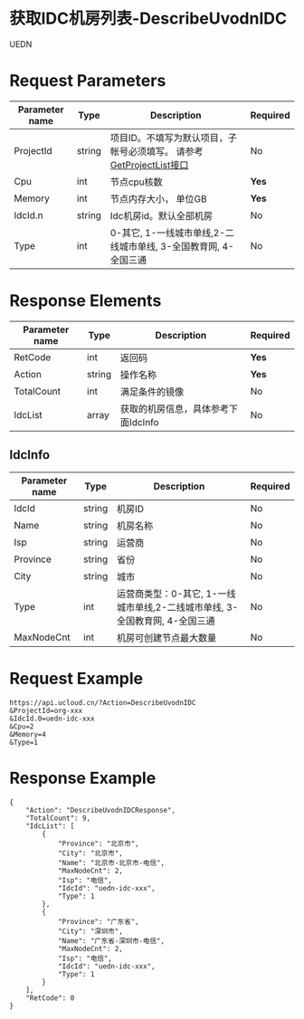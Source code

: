 # 获取IDC机房列表-DescribeUvodnIDC

UEDN

# Request Parameters
|Parameter name|Type|Description|Required|
|---|---|---|---|
|ProjectId|string|项目ID。不填写为默认项目，子帐号必须填写。 请参考[GetProjectList接口](api/summary/get_project_list)|No|
|Cpu|int|节点cpu核数|**Yes**|
|Memory|int|节点内存大小， 单位GB|**Yes**|
|IdcId.n|string|Idc机房id。默认全部机房|No|
|Type|int|0-其它, 1-一线城市单线,2-二线城市单线, 3-全国教育网, 4-全国三通|No|

# Response Elements
|Parameter name|Type|Description|Required|
|---|---|---|---|
|RetCode|int|返回码|**Yes**|
|Action|string|操作名称|**Yes**|
|TotalCount|int|满足条件的镜像|No|
|IdcList|array|获取的机房信息，具体参考下面IdcInfo|No|

## IdcInfo
|Parameter name|Type|Description|Required|
|---|---|---|---|
|IdcId|string|机房ID|No|
|Name|string|机房名称|No|
|Isp|string|运营商|No|
|Province|string|省份|No|
|City|string|城市|No|
|Type|int|运营商类型：0-其它, 1-一线城市单线,2-二线城市单线, 3-全国教育网, 4-全国三通|No|
|MaxNodeCnt|int|机房可创建节点最大数量|No|

# Request Example
```
https://api.ucloud.cn/?Action=DescribeUvodnIDC
&ProjectId=org-xxx
&IdcId.0=uedn-idc-xxx
&Cpu=2
&Memory=4
&Type=1
```

# Response Example
```
{
    "Action": "DescribeUvodnIDCResponse", 
    "TotalCount": 9, 
    "IdcList": [
        {
            "Province": "北京市", 
            "City": "北京市", 
            "Name": "北京市-北京市-电信", 
            "MaxNodeCnt": 2, 
            "Isp": "电信", 
            "IdcId": "uedn-idc-xxx", 
            "Type": 1
        }, 
        {
            "Province": "广东省", 
            "City": "深圳市", 
            "Name": "广东省-深圳市-电信", 
            "MaxNodeCnt": 2, 
            "Isp": "电信", 
            "IdcId": "uedn-idc-xxx", 
            "Type": 1
        }
    ], 
    "RetCode": 0
}
```

